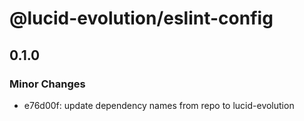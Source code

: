 # @lucid-evolution/eslint-config

## 0.1.0

### Minor Changes

- e76d00f: update dependency names from repo to lucid-evolution
